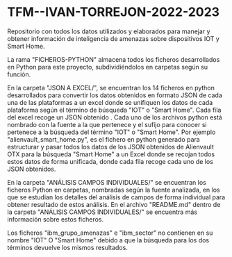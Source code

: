 # TFM--IVAN-TORREJON-2022-2023
Repositorio con todos los datos utilizados y elaborados para manejar y obtener información de inteligencia de amenazas sobre dispositivos IOT y Smart Home.

La rama "FICHEROS-PYTHON" almacena todos los ficheros desarrollados en Python para este proyecto, subdividiéndolos en carpetas según su función.

En la carpeta "JSON A EXCEL/", se encuentran los 14  ficheros en python desarrollados para convertir los datos obtenidos en formato JSON de cada una de las plataformas a un excel donde se unifiquen los datos de cada plataforma según el término de búsqueda "IOT" o "Smart Home". Cada fila del excel recoge un JSON obtenido .
Cada uno de los archivos python está nombrado con la fuente a la que pertenece y el sufijo para conocer si pertenece a la búsqueda del término "IOT" o "Smart Home". Por ejemplo "alienvault_smart_home.py", es el fichero en python generado para estructurar y pasar todos los datos de los JSON obtenidos de Alienvault OTX para la búsqueda "Smart Home" a un Excel donde se recojan todos estos datos de forma unificada, donde cada fila recoge cada uno de los JSON obtenidos.

En la carpeta "ANÁLISIS CAMPOS INDIVIDUALES/" se encuentran los ficheros Python en carpetas, nombradas según la fuente analizada, en los que se estudian los detalles del análisis de campos de forma individual para obtener resultado de estos análisis. En el archivo 
"README.md" dentro de la carpeta "ANÁLISIS CAMPOS INDIVIDUALES/" se encuentra más información sobre estos ficheros.

Los ficheros "ibm_grupo_amenazas" e "ibm_sector" no contienen en su nombre "IOT" O "Smart Home" debido a que la búsqueda para los dos términos devuelve los mismos resultados.
